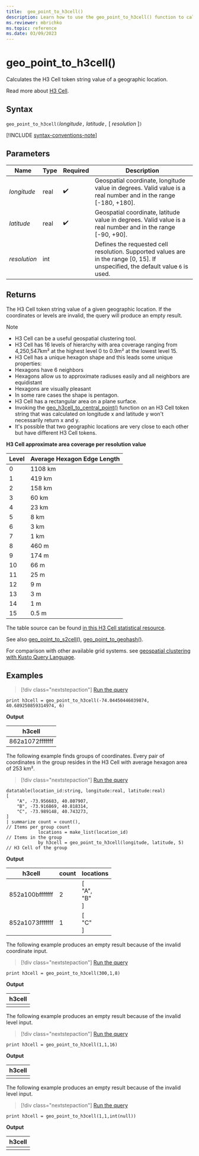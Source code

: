 ```yaml
---
title:  geo_point_to_h3cell()
description: Learn how to use the geo_point_to_h3cell() function to calculate the H3 Cell token string value of a geographic location.
ms.reviewer: mbrichko
ms.topic: reference
ms.date: 03/09/2023
---
```

# geo_point_to_h3cell()

Calculates the H3 Cell token string value of a geographic location.

Read more about [H3 Cell](https://eng.uber.com/h3/).

## Syntax

`geo_point_to_h3cell(`*longitude*`,` *latitude*`,` [ *resolution* ]`)`

[!INCLUDE [syntax-conventions-note](../../includes/syntax-conventions-note.md)]

## Parameters

|Name|Type|Required|Description|
|--|--|--|--|
| *longitude* | real |  :heavy_check_mark: | Geospatial coordinate, longitude value in degrees. Valid value is a real number and in the range [-180, +180].|
| *latitude* | real |  :heavy_check_mark: | Geospatial coordinate, latitude value in degrees. Valid value is a real number and in the range [-90, +90].|
| *resolution* | int | | Defines the requested cell resolution. Supported values are in the range [0, 15]. If unspecified, the default value `6` is used.|

## Returns

The H3 Cell token string value of a given geographic location. If the coordinates or levels are invalid, the query will produce an empty result.

> [!NOTE]
>
> * H3 Cell can be a useful geospatial clustering tool.
> * H3 Cell has 16 levels of hierarchy with area coverage ranging from 4,250,547km² at the highest level 0 to 0.9m² at the lowest level 15.
> * H3 Cell has a unique hexagon shape and this leads some unique properties:
> * Hexagons have 6 neighbors
> * Hexagons allow us to approximate radiuses easily and all neighbors are equidistant
> * Hexagons are visually pleasant
> * In some rare cases the shape is pentagon.
> * H3 Cell has a rectangular area on a plane surface.
> * Invoking the [geo_h3cell_to_central_point()](geo-h3cell-to-central-point-function.md) function on an H3 Cell token string that was calculated on longitude x and latitude y won't necessarily return x and y.
> * It's possible that two geographic locations are very close to each other but have different H3 Cell tokens.

**H3 Cell approximate area coverage per resolution value**

|Level|Average Hexagon Edge Length|
|--|--|
|0|1108 km|
|1|419 km|
|2|158 km|
|3|60 km|
|4|23 km|
|5|8 km|
|6|3 km|
|7|1 km|
|8|460 m|
|9|174 m|
|10|66 m|
|11|25 m|
|12|9 m|
|13|3 m|
|14|1 m|
|15|0.5 m|

The table source can be found [in this H3 Cell statistical resource](https://h3geo.org/docs/core-library/restable/).

See also [geo_point_to_s2cell()](geo-point-to-s2cell-function.md), [geo_point_to_geohash()](geo-point-to-geohash-function.md).

For comparison with other available grid systems. see [geospatial clustering with Kusto Query Language](geospatial-grid-systems.md).

## Examples

> [!div class="nextstepaction"]
> <a href="https://dataexplorer.azure.com/clusters/help/databases/Samples?query=H4sIAAAAAAAAAysoyswrUcgwTk7NyVGwVUhPzY8vyAcKxZfkx0NENXTNTfQMTExMgdjMwNjSwtxER8HEQM/MwtLI1MDC1NLY0MQSJGamCQB924YeTQAAAA==" target="_blank">Run the query</a>

```kusto
print h3cell = geo_point_to_h3cell(-74.04450446039874, 40.689250859314974, 6)
```

**Output**

|h3cell|
|---|
|862a1072fffffff|

The following example finds groups of coordinates. Every pair of coordinates in the group resides in the H3 Cell with average hexagon area of 253 km².

> [!div class="nextstepaction"]
> <a href="https://dataexplorer.azure.com/clusters/help/databases/Samples?query=H4sIAAAAAAAAA42QsU7DMBCGdz/FqVMimTbBaexUYoAu8AwIWWlypBaOHdnOAOLhMTVpywTnwTp/5++kv29DPAeNmbZdG5Q1UvU7H5wyAwVtzaDC3OPOYatjHyfObU6eCcRa3a8o3HC2brZ1LRiFqliLgjcFp4k/LLysRd0kXgpWVj98v3DRlJU4cV6xW84oeSGf4OdxbJ36QOjsbALcpTvLKfy3Nht4Cjh6mNDB4Ow8JQe5HloC8HHD2L6h1MqH61jyv+zKQDhiWvBLfXiHI+tQ66ge0MrJKhNksDK9ZuecLxFT2OYn9SOD/fdP+3qRfwFmTm29tgEAAA==" target="_blank">Run the query</a>

```kusto
datatable(location_id:string, longitude:real, latitude:real)
[
    "A", -73.956683, 40.807907,
    "B", -73.916869, 40.818314,
    "C", -73.989148, 40.743273,
]
| summarize count = count(),                                         // Items per group count
            locations = make_list(location_id)                       // Items in the group
            by h3cell = geo_point_to_h3cell(longitude, latitude, 5)  // H3 Cell of the group
```

**Output**

|h3cell|count|locations|
|---|---|---|
|852a100bfffffff|2|[<br>  "A",<br>  "B"<br>]|
|852a1073fffffff|1|[<br>  "C"<br>]|

The following example produces an empty result because of the invalid coordinate input.

> [!div class="nextstepaction"]
> <a href="https://dataexplorer.azure.com/clusters/help/databases/Samples?query=H4sIAAAAAAAAAysoyswrUcgwTk7NyVGwVUhPzY8vyAcKxZfkx0NENYwNDHQMdSw0Ab7tXHErAAAA" target="_blank">Run the query</a>

```kusto
print h3cell = geo_point_to_h3cell(300,1,8)
```

**Output**

|h3cell|
|---|
||

The following example produces an empty result because of the invalid level input.

> [!div class="nextstepaction"]
> <a href="https://dataexplorer.azure.com/clusters/help/databases/Samples?query=H4sIAAAAAAAAAysoyswrUcgwTk7NyVGwVUhPzY8vyAcKxZfkx0NENQx1gNBMEwAbZ3TmKgAAAA==" target="_blank">Run the query</a>

```kusto
print h3cell = geo_point_to_h3cell(1,1,16)
```

**Output**

|h3cell|
|---|
||

The following example produces an empty result because of the invalid level input.

> [!div class="nextstepaction"]
> <a href="https://dataexplorer.azure.com/clusters/help/databases/Samples?query=H4sIAAAAAAAAAysoyswrUcgwTk7NyVGwVUhPzY8vyAcKxZfkx0NENQx1DHWAIhp5pTk5mpoAkLg/djEAAAA=" target="_blank">Run the query</a>

```kusto
print h3cell = geo_point_to_h3cell(1,1,int(null))
```

**Output**

|h3cell|
|---|
||
